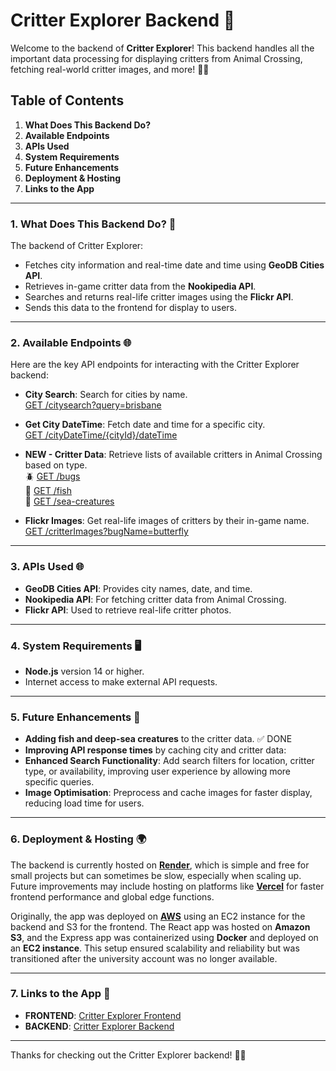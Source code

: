 # Critter Explorer Backend 🐛

Welcome to the backend of **Critter Explorer**! This backend handles all the important data processing for displaying critters from Animal Crossing, fetching real-world critter images, and more! 🦋✨

## Table of Contents
1. **What Does This Backend Do?**
2. **Available Endpoints**
3. **APIs Used**
4. **System Requirements**
5. **Future Enhancements**
6. **Deployment & Hosting**
7. **Links to the App**

---

### 1. What Does This Backend Do? 🚀
The backend of Critter Explorer:
- Fetches city information and real-time date and time using **GeoDB Cities API**.
- Retrieves in-game critter data from the **Nookipedia API**.
- Searches and returns real-life critter images using the **Flickr API**.
- Sends this data to the frontend for display to users.

---

### 2. Available Endpoints 🌐
Here are the key API endpoints for interacting with the Critter Explorer backend:

- **City Search**: Search for cities by name.  
  [GET /citysearch?query=brisbane](https://critter-explorer-backend.onrender.com/citysearch?query=brisbane)

- **Get City DateTime**: Fetch date and time for a specific city.  
  [GET /cityDateTime/{cityId}/dateTime](https://critter-explorer-backend.onrender.com/cityDateTime/{cityId}/dateTime)

- **NEW - Critter Data**: Retrieve lists of available critters in Animal Crossing based on type.  
  🪲 [GET /bugs](https://critter-explorer-backend.onrender.com/bugs)  
  🐠 [GET /fish](https://critter-explorer-backend.onrender.com/fish)  
  🪼 [GET /sea-creatures](https://critter-explorer-backend.onrender.com/sea-creatures)  

- **Flickr Images**: Get real-life images of critters by their in-game name.  
  [GET /critterImages?bugName=butterfly](https://critter-explorer-backend.onrender.com/critterImages?bugName=butterfly)

---

### 3. APIs Used 🌐
- **GeoDB Cities API**: Provides city names, date, and time.
- **Nookipedia API**: For fetching critter data from Animal Crossing.
- **Flickr API**: Used to retrieve real-life critter photos.

---

### 4. System Requirements 🖥️
- **Node.js** version 14 or higher.
- Internet access to make external API requests.

---

### 5. Future Enhancements 🚀
- **Adding fish and deep-sea creatures** to the critter data. ✅ DONE
- **Improving API response times** by caching city and critter data:
- **Enhanced Search Functionality**: Add search filters for location, critter type, or availability, improving user experience by allowing more specific queries.
- **Image Optimisation**: Preprocess and cache images for faster display, reducing load time for users.

---

### 6. Deployment & Hosting 🌍

The backend is currently hosted on [**Render**](https://render.com/), which is simple and free for small projects but can sometimes be slow, especially when scaling up. Future improvements may include hosting on platforms like [**Vercel**](https://vercel.com/) for faster frontend performance and global edge functions.

Originally, the app was deployed on [**AWS**](https://aws.amazon.com/) using an EC2 instance for the backend and S3 for the frontend. The React app was hosted on **Amazon S3**, and the Express app was containerized using **Docker** and deployed on an **EC2 instance**. This setup ensured scalability and reliability but was transitioned after the university account was no longer available.

---

### 7. Links to the App 🔗
- **FRONTEND**: [Critter Explorer Frontend](https://critter-explorer.netlify.app/)
- **BACKEND**: [Critter Explorer Backend](https://critter-explorer-backend.onrender.com/)

---

Thanks for checking out the Critter Explorer backend! 🦋✨
